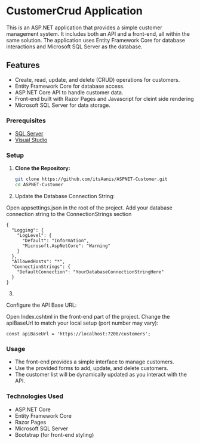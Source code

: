 # CustomerCrud Application
This is an ASP.NET application that provides a simple customer management system. It includes both an API and a front-end, all within the same solution. The application uses Entity Framework Core for database interactions and Microsoft SQL Server as the database.

## Features

- Create, read, update, and delete (CRUD) operations for customers.
- Entity Framework Core for database access.
- ASP.NET Core API to handle customer data.
- Front-end built with Razor Pages and Javascript for cleint side rendering
- Microsoft SQL Server for data storage.

 ### Prerequisites

- [SQL Server](https://www.microsoft.com/en-us/sql-server/sql-server-downloads) 
- [Visual Studio](https://visualstudio.microsoft.com/) 

### Setup

1. **Clone the Repository:**
   ```bash
   git clone https://github.com/itsAanis/ASPNET-Customer.git
   cd ASPNET-Customer

 2.  Update the Database Connection String:

Open appsettings.json in the root of the project.
Add your database connection string to the ConnectionStrings section

```
{
  "Logging": {
    "LogLevel": {
      "Default": "Information",
      "Microsoft.AspNetCore": "Warning"
    }
  },
  "AllowedHosts": "*",
  "ConnectionStrings": {
    "DefaultConnection": "YourDatabaseConnectionStringHere"
  }
}

```
3.
Configure the API Base URL:

Open Index.cshtml in the front-end part of the project.
Change the apiBaseUrl to match your local setup (port number may vary):

```
const apiBaseUrl = 'https://localhost:7208/customers';
```
### Usage
- The front-end provides a simple interface to manage customers.
- Use the provided forms to add, update, and delete customers.
- The customer list will be dynamically updated as you interact with the API.
### Technologies Used
- ASP.NET Core
- Entity Framework Core
- Razor Pages
- Microsoft SQL Server
- Bootstrap (for front-end styling)

